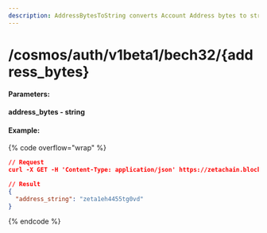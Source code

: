 ```yaml
---
description: AddressBytesToString converts Account Address bytes to string
---
```


# /cosmos/auth/v1beta1/bech32/{address\_bytes}

#### **Parameters:**

**address\_bytes - string**

#### Example:

{% code overflow="wrap" %}
```json
// Request
curl -X GET -H 'Content-Type: application/json' https://zetachain.blockpi.network/lcd/v1/<your-api-key>/cosmos/auth/v1beta1/bech32/zeta

// Result
{
  "address_string": "zeta1eh4455tg0vd"
}
```
{% endcode %}
